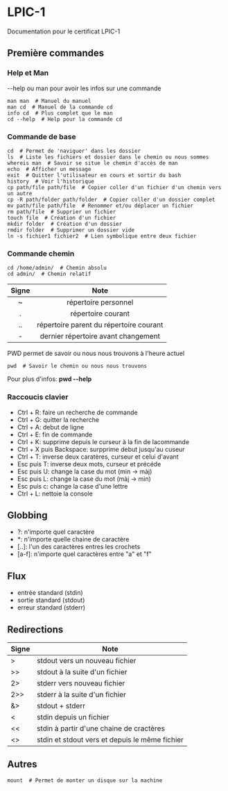 # LPIC-1
Documentation pour le certificat LPIC-1


## Première commandes

### Help et Man
--help ou man pour avoir les infos sur une commande
```
man man  # Manuel du manuel
man cd  # Manuel de la commande cd
info cd  # Plus complet que le man
cd --help  # Help pour la commande cd
```

### Commande de base
```
cd  # Permet de 'naviguer' dans les dossier
ls  # Liste les fichiers et dossier dans le chemin ou nous sommes
whereis man  # Savoir se situe le chemin d'accès de man
echo  # Afficher un message
exit  # Quitter l'utilisateur en cours et sortir du bash
history  # Voir l'historique
cp path/file path/file  # Copier coller d'un fichier d'un chemin vers un autre
cp -R path/folder path/folder  # Copier coller d'un dossier complet
mv path/file path/file  # Renommer et/ou déplacer un fichier
rm path/file  # Supprier un fichier
touch file  # Création d'un fichier
mkdir folder  # Création d'un dossier
rmdir folder  # Supprimer un dossier vide
ln -s fichier1 fichier2  # Lien symbolique entre deux fichier
```

### Commande chemin
```
cd /home/admin/  # Chemin absolu
cd admin/  # Chemin relatif
```
| Signe | Note                                      |
| :---: | :---------------------------------------: |
| ~     | répertoire personnel                      |
| .     | répertoire courant                        |
| ..    | répertoire parent du répertoire courant   |
| -     | dernier répertoire avant changement       |

PWD permet de savoir ou nous nous trouvons à l'heure actuel
```
pwd  # Savoir le chemin ou nous nous trouvons
```
Pour plus d'infos: **pwd --help**

### Raccoucis clavier
- Ctrl + R: faire un recherche de commande
- Ctrl + G: quitter la recherche
- Ctrl + A: debut de ligne
- Ctrl + E: fin de commande
- Ctrl + K: supprime depuis le curseur à la fin de lacommande
- Ctrl + X puis Backspace: surpprime debut jusqu'au cuseur
- Ctrl + T: inverse deux caratères, curseur et celui d'avant
- Esc puis T: inverse deux mots, curseur et précéde
- Esc puis U: change la case du mot (min -> màj)
- Esc puis L: change la case du mot (màj -> min)
- Esc puis c: change la case d'une lettre
- Ctrl + L: nettoie la console


## Globbing
- ?: n'importe quel caractère
- *: n'importe quelle chaine de caractère
- [..]: l'un des caractères entres les crochets
- [a-f]: n'importe quel caractères entre "a" et "f"


## Flux
- entrée standard (stdin)
- sortie standard (stdout)
- erreur standard (stderr)


## Redirections
| Signe | Note                                              |
| :---- | ------------------------------------------------- |
| >     | stdout vers un nouveau fichier                    |
| >>    | stdout à la suite d'un fichier                    |
| 2>    | stderr vers nouveau fichier                       |
| 2>>   | stderr à la suite d'un fichier                    |
| &>    | stdout + stderr                                   |
| <     | stdin depuis un fichier                           |
| <<    | stdin à partir d'une chaine de cractères          |
| <>    | stdin et stdout vers et depuis le même fichier    |


## Autres
```
mount  # Permet de monter un disque sur la machine
```
